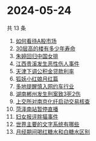# 2024-05-24

共 13 条

<!-- BEGIN ZHIHUSEARCH -->
<!-- 最后更新时间 Fri May 24 2024 12:14:00 GMT+0800 (China Standard Time) -->
1. [如何看待A股市场](https://www.zhihu.com/search?q=如何看待A股市场)
1. [30层高的楼有多少年寿命](https://www.zhihu.com/search?q=30层高的楼有多少年寿命)
1. [朱婷回归中国女排](https://www.zhihu.com/search?q=朱婷回归中国女排)
1. [江西贵溪发生恶性伤人事件](https://www.zhihu.com/search?q=江西贵溪发生恶性伤人事件)
1. [天津下调公积金贷款利率](https://www.zhihu.com/search?q=天津下调公积金贷款利率)
1. [狐妖小红娘月红篇](https://www.zhihu.com/search?q=狐妖小红娘月红篇)
1. [多地提醒慎入网约车行业](https://www.zhihu.com/search?q=多地提醒慎入网约车行业)
1. [湖南郴州发生刑案致3死2伤](https://www.zhihu.com/search?q=湖南郴州发生刑案致3死2伤)
1. [上交所对南京化纤启动交易核查](https://www.zhihu.com/search?q=上交所对南京化纤启动交易核查)
1. [菏泽南站暂停直播](https://www.zhihu.com/search?q=菏泽南站暂停直播)
1. [妇女报评胖猫事件](https://www.zhihu.com/search?q=妇女报评胖猫事件)
1. [世界主要的文字系统有哪些](https://www.zhihu.com/search?q=世界主要的文字系统有哪些)
1. [月经期间喝红糖水和白糖水区别](https://www.zhihu.com/search?q=月经期间喝红糖水和白糖水区别)
<!-- END ZHIHUSEARCH -->

